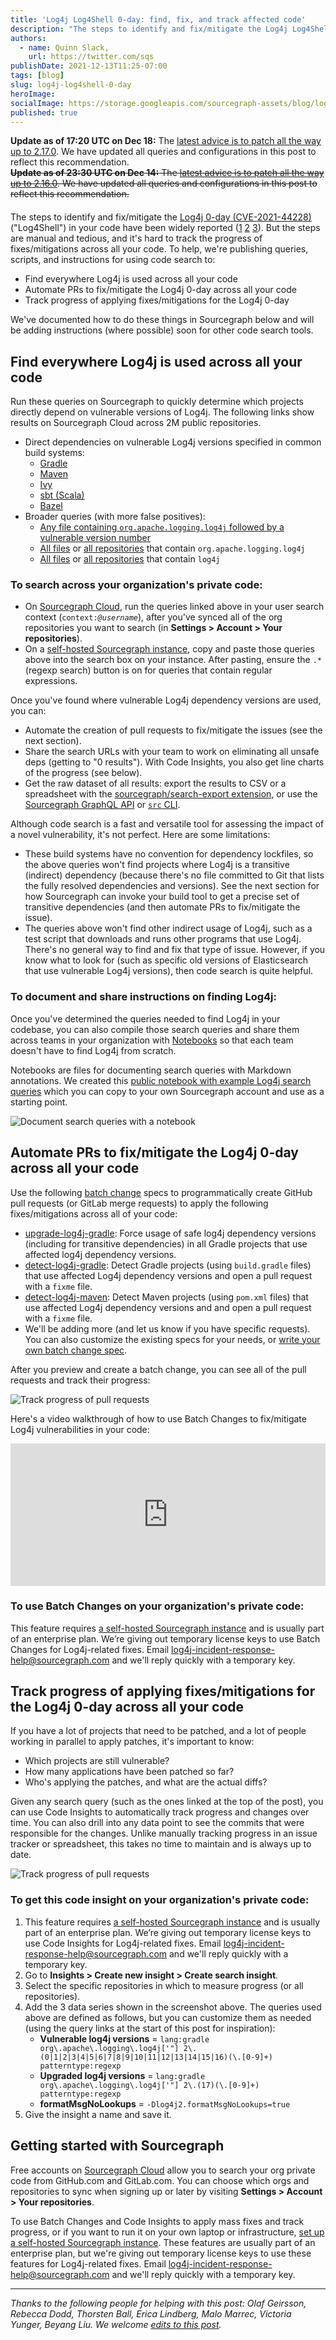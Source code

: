 ```yaml
---
title: 'Log4j Log4Shell 0-day: find, fix, and track affected code'
description: "The steps to identify and fix/mitigate the Log4j Log4Shell 0-day (CVE-2021-44228) in your code have been widely reported. But they're manual and tedious, and it's hard to track the progress of fixes/mitigations across all your code. Here's how code search can help find, fix, and track code affected by the Log4j 0-day."
authors:
  - name: Quinn Slack,
    url: https://twitter.com/sqs
publishDate: 2021-12-13T11:25-07:00
tags: [blog]
slug: log4j-log4shell-0-day
heroImage:
socialImage: https://storage.googleapis.com/sourcegraph-assets/blog/log4j/log4j-track-progress-prs.png
published: true
---
```


<div class="alert alert-primary" role="alert" style="max-width:650px; align-items: center; margin: auto auto 20px auto">
      <strong>Update as of 17:20 UTC on Dec 18:</strong> The  <a href="https://logging.apache.org/log4j/2.x/security.html#CVE-2021-45105">latest advice is to patch all the way up to 2.17.0</a>. We have updated all queries and configurations in this post to reflect this recommendation.
      <br>
      <span style="text-decoration: line-through;"><strong>Update as of 23:30 UTC on Dec 14:</strong> The  <a href="https://logging.apache.org/log4j/2.x/security.html#CVE-2021-45046">latest advice is to patch all the way up to 2.16.0</a>. We have updated all queries and configurations in this post to reflect this recommendation.</span>
</div>

The steps to identify and fix/mitigate the [Log4j 0-day (CVE-2021-44228)](https://nvd.nist.gov/vuln/detail/CVE-2021-44228) ("Log4Shell") in your code have been widely reported ([1](https://www.lunasec.io/docs/blog/log4j-zero-day/) [2](https://logging.apache.org/log4j/2.x/security.html) [3](https://www.reddit.com/r/blueteamsec/comments/rd38z9/log4j_0day_being_exploited/)). But the steps are manual and tedious, and it's hard to track the progress of fixes/mitigations across all your code. To help, we're publishing queries, scripts, and instructions for using code search to:

- Find everywhere Log4j is used across all your code
- Automate PRs to fix/mitigate the Log4j 0-day across all your code
- Track progress of applying fixes/mitigations for the Log4j 0-day

We've documented how to do these things in Sourcegraph below and will be adding instructions (where possible) soon for other code search tools.

## Find everywhere Log4j is used across all your code

Run these queries on Sourcegraph to quickly determine which projects directly depend on vulnerable versions of Log4j. The following links show results on Sourcegraph Cloud across 2M public repositories.

- Direct dependencies on vulnerable Log4j versions specified in common build systems:
  - [Gradle](https://sourcegraph.com/search?q=context:global+lang:gradle+org%5C.apache%5C.logging%5C.log4j%5B%27%22%5D+2%5C.%280%7C1%7C2%7C3%7C4%7C5%7C6%7C7%7C8%7C9%7C10%7C11%7C12%7C13%7C14%7C15%7C16%29%28%5C.%5B0-9%5D%2B%29&patternType=regexp)
  - [Maven](https://sourcegraph.com/search?q=context:global+file:pom.xml+%3Clog4j%5C.version%3E2%5C.%280%7C1%7C2%7C3%7C4%7C5%7C6%7C7%7C8%7C9%7C10%7C11%7C12%7C13%7C14%7C15%7C16%29%28%5C.%5B0-9%5D%2B%29%3C/log4j%5C.version%3E&patternType=regexp)
  - [Ivy](https://sourcegraph.com/search?q=context:global+file:ivy.xml+org%3D%22org%5C.apache%5C.logging%5C.log4j%22+rev%3D%222%5C.%280%7C1%7C2%7C3%7C4%7C5%7C6%7C7%7C8%7C9%7C10%7C11%7C12%7C13%7C14%7C15%7C16%29%28%5C.%5B0-9%5D%2B%29%22&patternType=regexp)
  - [sbt (Scala)](https://sourcegraph.com/search?q=context:global+file:%5C.sbt%24+%22org.apache.logging.log4j%22+%25+%222%5C.%280%7C1%7C2%7C3%7C4%7C5%7C6%7C7%7C8%7C9%7C10%7C11%7C12%7C13%7C14%7C15%7C16%29%28%5C.%5B0-9%5D%2B%29&patternType=regexp)
  - [Bazel](https://sourcegraph.com/search?q=context:global+lang:bazel+org%5C.apache%5C.logging%5C.log4j:+2%5C.%280%7C1%7C2%7C3%7C4%7C5%7C6%7C7%7C8%7C9%7C10%7C11%7C12%7C13%7C14%7C15%7C16%29%28%5C.%5B0-9%5D%2B%29&patternType=regexp)
- Broader queries (with more false positives):
  - [Any file containing `org.apache.logging.log4j` followed by a vulnerable version number](https://sourcegraph.com/search?q=context:global+org%5C.apache%5C.logging%5C.log4j+2%5C.%280%7C1%7C2%7C3%7C4%7C5%7C6%7C7%7C8%7C9%7C10%7C11%7C12%7C13%7C14%7C15%7C16%29%28%5C.%5B0-9%5D%2B%29&patternType=regexp)
  - [All files](https://sourcegraph.com/search?q=context:global+org.apache.logging.log4j&patternType=regexp&case=yes) or [all repositories](https://sourcegraph.com/search?q=context:global+org.apache.logging.log4j+select:repo&patternType=regexp&case=yes) that contain `org.apache.logging.log4j`
  - [All files](https://sourcegraph.com/search?q=context:global+log4j&patternType=literal) or [all repositories](https://sourcegraph.com/search?q=context:global+log4j+select:repo&patternType=literal) that contain `log4j`

### To search across your organization's private code:

- On [Sourcegraph Cloud](https://sourcegraph.com), run the queries linked above in your user search context (<code>context:<i>@username</i></code>), after you've synced all of the org repositories you want to search (in **Settings > Account > Your repositories**).
- On a [self-hosted Sourcegraph instance](https://docs.sourcegraph.com/#quick-install), copy and paste those queries above into the search box on your instance. After pasting, ensure the `.*` (regexp search) button is on for queries that contain regular expressions.

Once you've found where vulnerable Log4j dependency versions are used, you can:

- Automate the creation of pull requests to fix/mitigate the issues (see the next section).
- Share the search URLs with your team to work on eliminating all unsafe deps (getting to "0 results"). With Code Insights, you also get line charts of the progress (see below).
- Get the raw dataset of all results: export the results to CSV or a spreadsheet with the [sourcegraph/search-export extension](https://sourcegraph.com/extensions/sourcegraph/search-export), or use the [Sourcegraph GraphQL API](https://docs.sourcegraph.com/api/graphql) or [`src` CLI](https://github.com/sourcegraph/src-cli#readme).

Although code search is a fast and versatile tool for assessing the impact of a novel vulnerability, it's not perfect. Here are some limitations:

- These build systems have no convention for dependency lockfiles, so the above queries won't find projects where Log4j is a transitive (indirect) dependency (because there's no file committed to Git that lists the fully resolved dependencies and versions). See the next section for how Sourcegraph can invoke your build tool to get a precise set of transitive dependencies (and then automate PRs to fix/mitigate the issue).
- The queries above won't find other indirect usage of Log4j, such as a test script that downloads and runs other programs that use Log4j. There's no general way to find and fix that type of issue. However, if you know what to look for (such as specific old versions of Elasticsearch that use vulnerable Log4j versions), then code search is quite helpful.

### To document and share instructions on finding Log4j:

Once you've determined the queries needed to find Log4j in your codebase, you can also compile those search queries and share them across teams in your organization with [Notebooks](https://docs.sourcegraph.com/notebooks) so that each team doesn't have to find Log4j from scratch.

Notebooks are files for documenting search queries with Markdown annotations. We created this [public notebook with example Log4j search queries](https://sourcegraph.com/notebooks/Tm90ZWJvb2s6MQ==) which you can copy to your own Sourcegraph account and use as a starting point.

![Document search queries with a notebook](https://storage.googleapis.com/sourcegraph-assets/blog/log4j/log4j-notebook.png)

## Automate PRs to fix/mitigate the Log4j 0-day across all your code

Use the following [batch change](https://docs.sourcegraph.com/batch_changes) specs to programmatically create GitHub pull requests (or GitLab merge requests) to apply the following fixes/mitigations across all of your code:

- [upgrade-log4j-gradle](https://github.com/sourcegraph/log4j-cve-code-search-resources/tree/main/batch-changes): Force usage of safe log4j dependency versions (including for transitive dependencies) in all Gradle projects that use affected log4j dependency versions.
- [detect-log4j-gradle](https://github.com/sourcegraph/log4j-cve-code-search-resources/tree/main/batch-changes): Detect Gradle projects (using `build.gradle` files) that use affected Log4j dependency versions and open a pull request with a `fixme` file.
- [detect-log4j-maven](https://github.com/sourcegraph/log4j-cve-code-search-resources/tree/main/batch-changes): Detect Maven projects (using `pom.xml` files) that use affected Log4j dependency versions and and open a pull request with a `fixme` file.
- We'll be adding more (and let us know if you have specific requests). You can also customize the existing specs for your needs, or [write your own batch change spec](https://docs.sourcegraph.com/batch_changes).

After you preview and create a batch change, you can see all of the pull requests and track their progress:

![Track progress of pull requests](https://storage.googleapis.com/sourcegraph-assets/blog/log4j/log4j-track-progress-prs.png)

Here's a video walkthrough of how to use Batch Changes to fix/mitigate Log4j vulnerabilities in your code:

<div style="position: relative; padding-bottom: 45.18828451882845%; height: 0;"><iframe src="https://www.loom.com/embed/84807e1388ce4a5383df7fe5174ed2d7" frameborder="0" webkitallowfullscreen mozallowfullscreen allowfullscreen style="position: absolute; top: 0; left: 0; width: 100%; height: 100%;"></iframe></div>

### To use Batch Changes on your organization's private code:

This feature requires [a self-hosted Sourcegraph instance](https://docs.sourcegraph.com/#getting-started) and is usually part of an enterprise plan. We’re giving out temporary license keys to use Batch Changes for Log4j-related fixes. Email [log4j-incident-response-help@sourcegraph.com](mailto:log4j-incident-response-help@sourcegraph.com) and we'll reply quickly with a temporary key.

## Track progress of applying fixes/mitigations for the Log4j 0-day across all your code

If you have a lot of projects that need to be patched, and a lot of people working in parallel to apply patches, it's important to know:

- Which projects are still vulnerable?
- How many applications have been patched so far?
- Who's applying the patches, and what are the actual diffs?

Given any search query (such as the ones linked at the top of the post), you can use Code Insights to automatically track progress and changes over time. You can also drill into any data point to see the commits that were responsible for the changes. Unlike manually tracking progress in an issue tracker or spreadsheet, this takes no time to maintain and is always up to date.

![Track progress of pull requests](https://storage.googleapis.com/sourcegraph-assets/blog/log4j/log4j-code-insights.png)

### To get this code insight on your organization's private code:

1. This feature requires [a self-hosted Sourcegraph instance](https://docs.sourcegraph.com/#getting-started) and is usually part of an enterprise plan. We’re giving out temporary license keys to use Code Insights for Log4j-related fixes. Email [log4j-incident-response-help@sourcegraph.com](mailto:log4j-incident-response-help@sourcegraph.com) and we'll reply quickly with a temporary key.
1. Go to **Insights > Create new insight > Create search insight**.
1. Select the specific repositories in which to measure progress (or all repositories).
1. Add the 3 data series shown in the screenshot above. The queries used above are defined as follows, but you can customize them as needed (using the query links at the start of this post for inspiration):
   - **Vulnerable log4j versions** = `lang:gradle org\.apache\.logging\.log4j['"] 2\.(0|1|2|3|4|5|6|7|8|9|10|11|12|13|14|15|16)(\.[0-9]+) patterntype:regexp`
   - **Upgraded log4j versions** = `lang:gradle org\.apache\.logging\.log4j['"] 2\.(17)(\.[0-9]+) patterntype:regexp`
   - **formatMsgNoLookups** = `-Dlog4j2.formatMsgNoLookups=true`
1. Give the insight a name and save it.

## Getting started with Sourcegraph

Free accounts on [Sourcegraph Cloud](https://sourcegraph.com) allow you to search your org private code from GitHub.com and GitLab.com. You can choose which orgs and repositories to sync when signing up or later by visiting **Settings > Account > Your repositories**.

To use Batch Changes and Code Insights to apply mass fixes and track progress, or if you want to run it on your own laptop or infrastructure, [set up a self-hosted Sourcegraph instance](https://docs.sourcegraph.com/#getting-started). These features are usually part of an enterprise plan, but we're giving out temporary license keys to use these features for Log4j-related fixes. Email [log4j-incident-response-help@sourcegraph.com](mailto:log4j-incident-response-help@sourcegraph.com) and we'll reply quickly with a temporary key.

---

_Thanks to the following people for helping with this post: Olaf Geirsson, Rebecca Dodd, Thorsten Ball, Erica Lindberg, Malo Marrec, Victoria Yunger, Beyang Liu. We welcome [edits to this post](https://github.com/sourcegraph/about/tree/main/blogposts/2021/log4j-log4-shell-0-day.md)._
